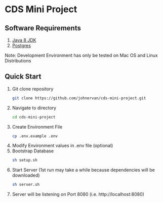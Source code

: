 # CDS Mini Project

## Software Requirements
1. [Java 8 JDK](https://www.oracle.com/java/technologies/javase-jdk8-downloads.html)
2. [Postgres](https://www.postgresql.org/download/)

Note: Development Environment has only be tested on Mac OS and Linux Distributions

## Quick Start
1. Git clone repository
    ```bash
    git clone https://github.com/johnervan/cds-mini-project.git
    ```
2. Navigate to directory
    ```bash
    cd cds-mini-project
    ```
3. Create Environment File
    ```bash
    cp .env.example .env
    ```
4. Modify Environment values in .env file (optional)
5. Bootstrap Database
    ```bash
   sh setup.sh
    ```
6. Start Server (1st run may take a while because dependencies will be downloaded)
    ```bash
   sh server.sh
    ```
7. Server will be listening on Port 8080 (i.e. http://localhost:8080)
